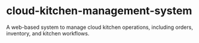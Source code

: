 # cloud-kitchen-management-system
A web-based system to manage cloud kitchen operations, including orders, inventory, and kitchen workflows.
